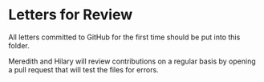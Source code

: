 # Letters for Review

All letters committed to GitHub for the first time should be put into this folder.

Meredith and Hilary will review contributions on a regular basis by opening a pull request that will test the files for errors.
